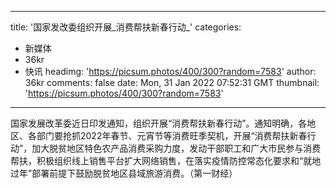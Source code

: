 
---
title: '国家发改委组织开展_消费帮扶新春行动_'
categories: 
 - 新媒体
 - 36kr
 - 快讯
headimg: 'https://picsum.photos/400/300?random=7583'
author: 36kr
comments: false
date: Mon, 31 Jan 2022 07:52:31 GMT
thumbnail: 'https://picsum.photos/400/300?random=7583'
---

<div>   
国家发展改革委近日印发通知，组织开展“消费帮扶新春行动”。通知明确，各地区、各部门要抢抓2022年春节、元宵节等消费旺季契机，开展“消费帮扶新春行动”，加大脱贫地区特色农产品消费采购力度，发动干部职工和广大市民参与消费帮扶，积极组织线上销售平台扩大网络销售，在落实疫情防控常态化要求和“就地过年”部署前提下鼓励脱贫地区县域旅游消费。（第一财经）  
</div>
            
